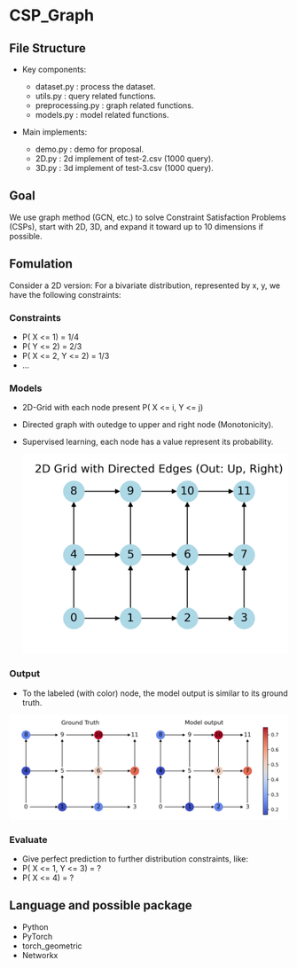 # CSP_Graph

## File Structure

- Key components:

  - dataset.py : process the dataset.
  - utils.py : query related functions.
  - preprocessing.py : graph related functions.
  - models.py : model related functions.

- Main implements:
  - demo.py : demo for proposal.
  - 2D.py : 2d implement of test-2.csv (1000 query).
  - 3D.py : 3d implement of test-3.csv (1000 query).

## Goal

We use graph method (GCN, etc.) to solve Constraint Satisfaction Problems (CSPs), start with 2D, 3D, and expand it toward up to 10 dimensions if possible.

## Fomulation

Consider a 2D version: For a bivariate distribution, represented by x, y, we have the following constraints:

### Constraints

- P( X <= 1) = 1/4
- P( Y <= 2) = 2/3
- P( X <= 2, Y <= 2) = 1/3
- ...

### Models

- 2D-Grid with each node present  P( X <= i, Y <= j)

- Directed graph with outedge to upper and right node (Monotonicity).

- Supervised learning, each node has a value represent its probability.

  ![2d_grid](./images/2d_grid.png)

### Output

- To the labeled (with color) node, the model output is similar to its ground truth.

![2d_demo_2](./images/2d_demo_2.png)

### Evaluate

- Give perfect prediction to further distribution constraints, like:
- P( X <= 1, Y <= 3) = ?
- P( X <= 4) = ?


## Language and possible package

- Python
- PyTorch
- torch_geometric
- Networkx

